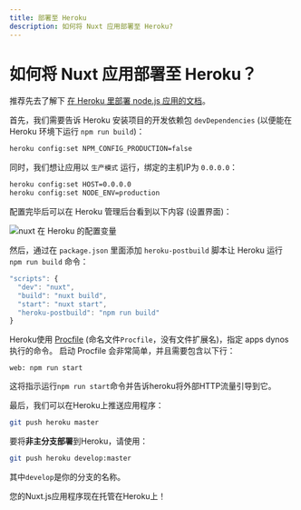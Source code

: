 ```yaml
---
title: 部署至 Heroku
description: 如何将 Nuxt 应用部署至 Heroku?
---
```


# 如何将 Nuxt 应用部署至 Heroku？

推荐先去了解下 [在 Heroku 里部署 node.js 应用的文档](https://devcenter.heroku.com/articles/nodejs-support)。

首先，我们需要告诉 Heroku 安装项目的开发依赖包 `devDependencies` (以便能在 Heroku 环境下运行 `npm run build`)：
```bash
heroku config:set NPM_CONFIG_PRODUCTION=false
```

同时，我们想让应用以 `生产模式` 运行，绑定的主机IP为 `0.0.0.0`：
```bash
heroku config:set HOST=0.0.0.0
heroku config:set NODE_ENV=production
```

配置完毕后可以在 Heroku 管理后台看到以下内容 (设置界面)：

![nuxt 在 Heroku 的配置变量](https://i.imgur.com/EEKl6aS.png)

然后，通过在 `package.json` 里面添加 `heroku-postbuild` 脚本让 Heroku 运行 `npm run build` 命令：
```js
"scripts": {
  "dev": "nuxt",
  "build": "nuxt build",
  "start": "nuxt start",
  "heroku-postbuild": "npm run build"
}
```

Heroku使用 [Procfile](https://devcenter.heroku.com/articles/procfile) (命名文件`Procfile`，没有文件扩展名)，指定 apps dynos 执行的命令。 启动 Procfile 会非常简单，并且需要包含以下行：

```
web: npm run start
```

这将指示运行`npm run start`命令并告诉heroku将外部HTTP流量引导到它。

最后，我们可以在Heroku上推送应用程序：

```bash
git push heroku master
```

要将**非主分支部署**到Heroku，请使用：

```bash
git push heroku develop:master
```

其中`develop`是你的分支的名称。

您的Nuxt.js应用程序现在托管在Heroku上！
